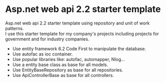 # Asp.net web api 2.2 starter template
Asp.net web api 2.2 starter template using repository and unit of work patterns.  
I use this starter template for my company's projects including projects for government and for industry companies.  
* Use entity framework 6.2 Code First to manipulate the database.
* Use autofac as ioc container.  
* Use popular libraries like: autofac, automapper, Nlog...  
* Use a entity base class as base for all models.
* Use EntityBaseRepository as base for all repositories.  
* Use ApiControllerBase as base for all controllers.

